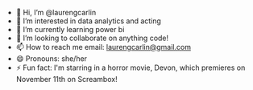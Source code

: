 - 👋 Hi, I’m @laurengcarlin
- 👀 I’m interested in data analytics and acting 
- 🌱 I’m currently learning power bi
- 💞️ I’m looking to collaborate on anything code!
- 📫 How to reach me email: laurengcarlin@gmail.com
- 😄 Pronouns: she/her
- ⚡ Fun fact: I'm starring in a horror movie, Devon, which premieres on November 11th on Screambox!

<!---
laurengcarlin/laurengcarlin is a ✨ special ✨ repository because its `README.md` (this file) appears on your GitHub profile.
You can click the Preview link to take a look at your changes.
--->
